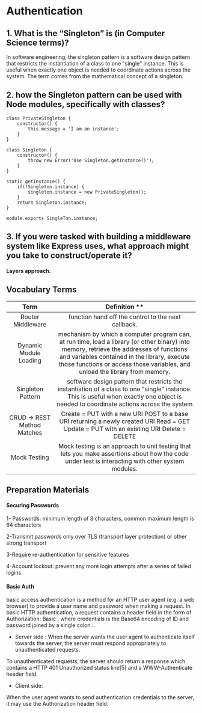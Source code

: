 # Authentication

## 1. What is the “Singleton” is (in Computer Science terms)? 

In software engineering, the singleton pattern is a software design pattern that restricts the instantiation of a class to one "single" instance. This is useful when exactly one object is needed to coordinate actions across the system. The term comes from the mathematical concept of a singleton.


## 2. how the Singleton pattern can be used with Node modules, specifically with classes?

   ```
   class PrivateSingleton {
       constructor() {
           this.message = 'I am an instance';
       }
   }

   class Singleton {
       constructor() {
           throw new Error('Use Singleton.getInstance()');
       }
   }

   static getInstance() {
       if(!Singleton.instance) {
           singleton.instance = new PrivateSingleton();
       }
       return Singleton.instance;
   }

   module.exports SingleTon.instance;

   ```
## 3. If you were tasked with building a middleware system like Express uses, what approach might you take to construct/operate it?
#### Layers approach.


## Vocabulary Terms

|          Term        |                                                                                                                             Definition **                                                                                                                              |
| :-------------------------: | :----------------------------------------------------------------------------------------------------------------------------------------------------------------------------------------------------------------------------------------------------------------------: |
|      Router Middleware      |                                                                                                           function hand off the control to the next callback.                                                                                                            |
|   Dynamic Module Loading    | mechanism by which a computer program can, at run time, load a library (or other binary) into memory, retrieve the addresses of functions and variables contained in the library, execute those functions or access those variables, and unload the library from memory. |
|      Singleton Pattern      |                                          software design pattern that restricts the instantiation of a class to one "single" instance. This is useful when exactly one object is needed to coordinate actions across the system                                          |
| CRUD -> REST Method Matches |                                                                Create = PUT with a new URI POST to a base URI returning a newly created URI Read = GET Update = PUT with an existing URI Delete = DELETE                                                                 |
|        Mock Testing         |                                                             Mock testing is an approach to unit testing that lets you make assertions about how the code under test is interacting with other system modules.


## Preparation Materials

#### Securing Passwords

1- Passwords: minimum length of 8 characters, common maximum length is 64 characters

2-Transmit passwords only over TLS (transport layer protection) or other strong transport

3-Require re-authentication for sensitive features

4-Account lockout: prevent any more login attempts after a series of failed logins

#### Basic Auth 

basic access authentication is a method for an HTTP user agent (e.g. a web browser) to provide a user name and password when making a request. In basic HTTP authentication, a request contains a header field in the form of Authorization: Basic <credentials>, where credentials is the Base64 encoding of ID and password joined by a single colon :.

* Server side : 
When the server wants the user agent to authenticate itself towards the server, the server must respond appropriately to unauthenticated requests.

To unauthenticated requests, the server should return a response which contains a HTTP 401 Unauthorized status line[5] and a WWW-Authenticate header field.

* Client side: 

When the user agent wants to send authentication credentials to the server, it may use the Authorization header field.
